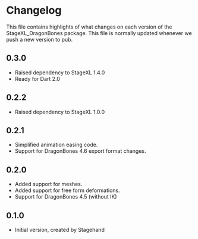 # Changelog

This file contains highlights of what changes on each version of the 
StageXL_DragonBones package. This file is normally updated whenever 
we push a new version to pub.

## 0.3.0
 * Raised dependency to StageXL 1.4.0
 * Ready for Dart 2.0
 
 ## 0.2.2
 * Raised dependency to StageXL 1.0.0

## 0.2.1
 * Simplified animation easing code.
 * Support for DragonBones 4.6 export format changes.

## 0.2.0
 * Added support for meshes.
 * Added support for free form deformations.
 * Support for DragonBones 4.5 (without IK)

## 0.1.0
 * Initial version, created by Stagehand
